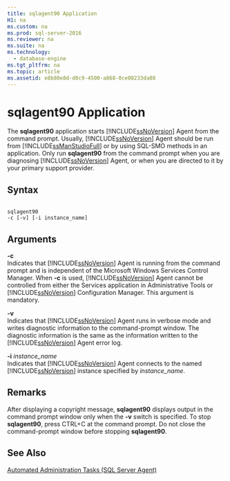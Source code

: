 ```yaml
---
title: sqlagent90 Application
H1: na
ms.custom: na
ms.prod: sql-server-2016
ms.reviewer: na
ms.suite: na
ms.technology: 
  - database-engine
ms.tgt_pltfrm: na
ms.topic: article
ms.assetid: e8b80e8d-d0c9-4500-a868-0ce08233da08
---
```

# sqlagent90 Application
  The **sqlagent90** application starts [!INCLUDE[ssNoVersion](../../Topics/TopicNameContainA/includes/ssNoVersion_md.md)] Agent from the command prompt. Usually, [!INCLUDE[ssNoVersion](../../Topics/TopicNameContainA/includes/ssNoVersion_md.md)] Agent should be run from [!INCLUDE[ssManStudioFull](../../Topics/TopicNameContainA/includes/ssManStudioFull_md.md)] or by using SQL-SMO methods in an application. Only run **sqlagent90** from the command prompt when you are diagnosing [!INCLUDE[ssNoVersion](../../Topics/TopicNameContainA/includes/ssNoVersion_md.md)] Agent, or when you are directed to it by your primary support provider.  
  
## Syntax  
  
```  
  
sqlagent90  
-c [-v] [-i instance_name]  
```  
  
## Arguments  
 **-c**  
 Indicates that [!INCLUDE[ssNoVersion](../../Topics/TopicNameContainA/includes/ssNoVersion_md.md)] Agent is running from the command prompt and is independent of the Microsoft Windows Services Control Manager. When **-c** is used, [!INCLUDE[ssNoVersion](../../Topics/TopicNameContainA/includes/ssNoVersion_md.md)] Agent cannot be controlled from either the Services application in Administrative Tools or [!INCLUDE[ssNoVersion](../../Topics/TopicNameContainA/includes/ssNoVersion_md.md)] Configuration Manager. This argument is mandatory.  
  
 **-v**  
 Indicates that [!INCLUDE[ssNoVersion](../../Topics/TopicNameContainA/includes/ssNoVersion_md.md)] Agent runs in verbose mode and writes diagnostic information to the command-prompt window. The diagnostic information is the same as the information written to the [!INCLUDE[ssNoVersion](../../Topics/TopicNameContainA/includes/ssNoVersion_md.md)] Agent error log.  
  
 **-i** *instance_name*  
 Indicates that [!INCLUDE[ssNoVersion](../../Topics/TopicNameContainA/includes/ssNoVersion_md.md)] Agent connects to the named [!INCLUDE[ssNoVersion](../../Topics/TopicNameContainA/includes/ssNoVersion_md.md)] instance specified by *instance_name*.  
  
## Remarks  
 After displaying a copyright message, **sqlagent90** displays output in the command prompt window only when the **-v** switch is specified. To stop **sqlagent90**, press CTRL+C at the command prompt. Do not close the command-prompt window before stopping **sqlagent90**.  
  
## See Also  
 [Automated Administration Tasks &#40;SQL Server Agent&#41;](../Topic/Automated%20Administration%20Tasks%20\(SQL%20Server%20Agent\).md)  
  
  
